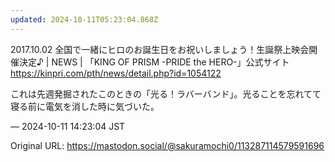 ```yaml
---
updated: 2024-10-11T05:23:04.868Z
---
```


<p>2017.10.02 全国で一緒にヒロのお誕生日をお祝いしましょう！生誕祭上映会開催決定♪ | NEWS | 「KING OF PRISM -PRIDE the HERO-」公式サイト<br /><a href="https://kinpri.com/pth/news/detail.php?id=1054122" target="_blank" rel="nofollow noopener noreferrer" translate="no"><span class="invisible">https://</span><span class="ellipsis">kinpri.com/pth/news/detail.php</span><span class="invisible">?id=1054122</span></a></p><p>これは先週発掘されたこのときの「光る！ラバーバンド」。光ることを忘れてて寝る前に電気を消した時に気づいた。</p>

&mdash; 2024-10-11 14:23:04 JST

Original URL: https://mastodon.social/@sakuramochi0/113287114579591696
